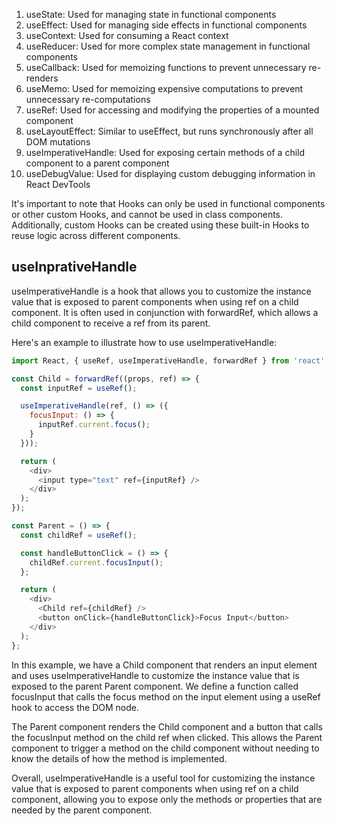 1. useState: Used for managing state in functional components
2. useEffect: Used for managing side effects in functional components
3. useContext: Used for consuming a React context
4. useReducer: Used for more complex state management in functional components
5. useCallback: Used for memoizing functions to prevent unnecessary re-renders
6. useMemo: Used for memoizing expensive computations to prevent unnecessary re-computations
7. useRef: Used for accessing and modifying the properties of a mounted component
8. useLayoutEffect: Similar to useEffect, but runs synchronously after all DOM mutations
9. useImperativeHandle: Used for exposing certain methods of a child component to a parent component
10. useDebugValue: Used for displaying custom debugging information in React DevTools


It's important to note that Hooks can only be used in functional components or other custom Hooks, and cannot be used in class components. Additionally, custom Hooks can be created using these built-in Hooks to reuse logic across different components.


## useInprativeHandle

useImperativeHandle is a hook that allows you to customize the instance value that is exposed to parent components when using ref on a child component. It is often used in conjunction with forwardRef, which allows a child component to receive a ref from its parent.

Here's an example to illustrate how to use useImperativeHandle:

```js
import React, { useRef, useImperativeHandle, forwardRef } from 'react';

const Child = forwardRef((props, ref) => {
  const inputRef = useRef();

  useImperativeHandle(ref, () => ({
    focusInput: () => {
      inputRef.current.focus();
    }
  }));

  return (
    <div>
      <input type="text" ref={inputRef} />
    </div>
  );
});

const Parent = () => {
  const childRef = useRef();

  const handleButtonClick = () => {
    childRef.current.focusInput();
  };

  return (
    <div>
      <Child ref={childRef} />
      <button onClick={handleButtonClick}>Focus Input</button>
    </div>
  );
};
```
In this example, we have a Child component that renders an input element and uses useImperativeHandle to customize the instance value that is exposed to the parent Parent component. We define a function called focusInput that calls the focus method on the input element using a useRef hook to access the DOM node.

The Parent component renders the Child component and a button that calls the focusInput method on the child ref when clicked. This allows the Parent component to trigger a method on the child component without needing to know the details of how the method is implemented.

Overall, useImperativeHandle is a useful tool for customizing the instance value that is exposed to parent components when using ref on a child component, allowing you to expose only the methods or properties that are needed by the parent component.





